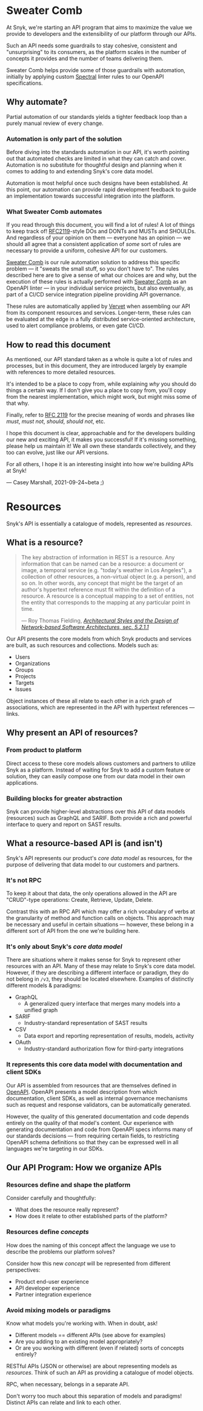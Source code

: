 # Sweater Comb

At Snyk, we're starting an API program that aims to maximize the value we provide to developers and the extensibility of our platform through our APIs. 

Such an API needs some guardrails to stay cohesive, consistent and "unsurprising" to its consumers, as the platform scales in the number of concepts it provides and the number of teams delivering them.

Sweater Comb helps provide some of those guardrails with automation, initially by applying custom [Spectral](https://stoplight.io/open-source/spectral/) linter rules to our OpenAPI specifications.

## Why automate?

Partial automation of our standards yields a tighter feedback loop than a purely manual review of every change.

### Automation is only part of the solution

Before diving into the standards automation in our API, it's worth pointing out that automated checks are limited in what they can catch and cover. Automation is no substitute for thoughtful design and planning when it comes to adding to and extending Snyk's core data model.

Automation is most helpful once such designs have been established. At this point, our automation can provide rapid development feedback to guide an implementation towards successful integration into the platform.

### What Sweater Comb automates

If you read through this document, you will find a lot of rules! A lot of things to keep track of! [RFC2119](https://datatracker.ietf.org/doc/html/rfc2119)-style DOs and DONTs and MUSTs and SHOULDs. And regardless of your opinion on them — everyone has an opinion — we should all agree that a consistent application of *some* sort of rules are necessary to provide a uniform, cohesive API for our customers.

[Sweater Comb](https://github.com/snyk/sweater-comb) is our rule automation solution to address this specific problem — it "sweats the small stuff, so you don't have to". The rules described here are to give a sense of what our choices are and why, but the execution of these rules is actually performed with [Sweater Comb](https://github.com/snyk/sweater-comb) as an OpenAPI linter — in your individual service projects, but also eventually, as part of a CI/CD service integration pipeline providing API governance.

These rules are automatically applied by [Vervet](https://github.com/snyk/vervet) when assembling our API from its component resources and services. Longer-term, these rules can be evaluated at the edge in a fully distributed service-oriented architecture, used to alert compliance problems, or even gate CI/CD.

## How to read this document

As mentioned, our API standard taken as a whole is quite a lot of rules and processes, but in this document, they are introduced largely by example with references to more detailed resources.

It's intended to be a place to copy from, while explaining _why_ you should do things a certain way. If I don't give you a place to copy from, you'll copy from the nearest implementation, which might work, but might miss some of that why.

Finally, refer to [RFC 2119](https://datatracker.ietf.org/doc/html/rfc2119) for the precise meaning of words and phrases like *must*, *must not*, *should*, *should not*, etc.

I hope this document is clear, approachable and for the developers building our new and exciting API, it makes you successful! If it's missing something, please help us maintain it! We all own these standards collectively, and they too can evolve, just like our API versions.

For all others, I hope it is an interesting insight into how we're building APIs at Snyk!

— Casey Marshall, 2021-09-24~beta ;)

# Resources

Snyk's API is essentially a catalogue of models, represented as *resources*.

## What is a resource?

> The key abstraction of information in REST is a resource. Any information that can be named can be a resource: a document or image, a temporal service (e.g. "today's weather in Los Angeles"), a collection of other resources, a non-virtual object (e.g. a person), and so on. In other words, any concept that might be the target of an author's hypertext reference must fit within the definition of a resource. A resource is a conceptual mapping to a set of entities, not the entity that corresponds to the mapping at any particular point in time.
>
> — Roy Thomas Fielding, _[Architectural Styles and the Design of Network-based Software Architectures, sec. 5.2.1.1](https://www.ics.uci.edu/~fielding/pubs/dissertation/rest_arch_style.htm#sec_5_2_1_1)_

Our API presents the core models from which Snyk products and services are built, as such resources and collections. Models such as:

- Users
- Organizations
- Groups
- Projects
- Targets
- Issues

Object instances of these all relate to each other in a rich graph of associations, which are represented in the API with hypertext references — links.

## Why present an API of resources?

### From product to platform

Direct access to these core models allows customers and partners to utilize Snyk as a platform. Instead of waiting for Snyk to add a custom feature or solution, they can easily compose one from our data model in their own applications.

### Building blocks for greater abstraction

Snyk can provide higher-level abstractions over this API of data models (resources) such as GraphQL and SARIF. Both provide a rich and powerful interface to query and report on SAST results.

## What a resource-based API is (and isn't)

Snyk's API represents our product's *core data model* as resources, for the purpose of delivering that data model to our customers and partners.

### It's not RPC

To keep it about that data, the only operations allowed in the API are "CRUD"-type operations: Create, Retrieve, Update, Delete.

Contrast this with an RPC API which may offer a rich vocabulary of verbs at the granularity of method and function calls on objects. This approach may be necessary and useful in certain situations — however, these belong in a different sort of API from the one we're building here.

### It's only about Snyk's *core data model*

There are situations where it makes sense for Snyk to represent other resources with an API. Many of these may relate to Snyk's core data model. However, if they are describing a different interface or paradigm, they do not belong in `/v3`, they should be located elsewhere. Examples of distinctly different models & paradigms:

- GraphQL
    - A generalized query interface that merges many models into a unified graph
- SARIF
    - Industry-standard representation of SAST results
- CSV
    - Data export and reporting representation of results, models, activity
- OAuth
    - Industry-standard authorization flow for third-party integrations

### It represents this core data model with documentation and client SDKs

Our API is assembled from resources that are themselves defined in [OpenAPI](https://www.openapis.org/). OpenAPI presents a model description from which documentation, client SDKs, as well as internal governance mechanisms such as request and response validators, can be automatically generated.

However, the quality of this generated documentation and code depends entirely on the quality of that model's content. Our experience with generating documentation and code from OpenAPI specs informs many of our standards decisions — from requiring certain fields, to restricting OpenAPI schema definitions so that they can be expressed well in all languages we're targeting in our SDKs.

## Our API Program: How we organize APIs

### Resources define and shape the platform

Consider carefully and thoughtfully:
- What does the resource really represent?
- How does it relate to other established parts of the platform?

### Resources define _concepts_

How does the naming of this concept affect the language we use to describe the problems our platform solves?

Consider how this new _concept_ will be represented from different perspectives:
- Product end-user experience
- API developer experience
- Partner integration experience

### Avoid mixing models or paradigms

Know what models you're working with. When in doubt, ask!
- Different models == different APIs (see above for examples)
- Are you adding to an existing model appropriately?
- Or are you working with different (even if related) sorts of concepts entirely?

RESTful APIs (JSON or otherwise) are about representing models as *resources*. Think of such an API as providing a catalogue of model objects.

RPC, when necessary, belongs in a separate API.

Don't worry too much about this separation of models and paradigms! Distinct APIs can relate and link to each other.
